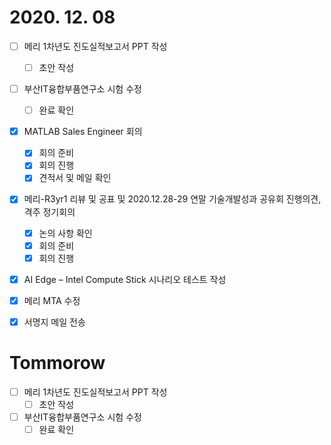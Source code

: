 # 2020. 12. 08

- [ ] 메리 1차년도 진도실적보고서 PPT 작성
  - [ ] 초안 작성
- [ ] 부산IT융합부품연구소 시험 수정
  - [ ] 완료 확인
- [x] MATLAB Sales Engineer 회의
  - [x] 회의 준비
  - [x] 회의 진행
  - [x] 견적서 및 메일 확인
- [x] 메리-R3yr1 리뷰 및 공표 및 2020.12.28-29 연말 기술개발성과 공유회 진행의견, 격주 정기회의
  - [x] 논의 사항 확인
  - [x] 회의 준비
  - [x] 회의 진행
- [x] AI Edge – Intel Compute Stick 시나리오 테스트 작성
- [x] 메리 MTA 수정
- [x] 서명지 메일 전송



# Tommorow

- [ ] 메리 1차년도 진도실적보고서 PPT 작성
  - [ ] 초안 작성
- [ ] 부산IT융합부품연구소 시험 수정
  - [ ] 완료 확인